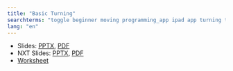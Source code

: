 ```yaml
---
title: "Basic Turning"
searchterms: "toggle beginner moving programming_app ipad app turning tablet pivot spin point android basic_turning"
lang: "en"
---
```

 <ul>
 <li class="ng-binding">Slides:
 <a href="translations/en-us/beginner/Turning.pptx">PPTX</a>,
 <a href="translations/en-us/beginner/Turning.pdf">PDF</a>
 </li>
<li class="ng-binding">NXT Slides:
<a href="translations/en-us/beginner/TurningNXT.pptx">PPTX</a>,
<a href="translations/en-us/beginner/TurningNXT.pdf">PDF</a>
 <li><a href="translations/en-us/beginner/Turning.docx">Worksheet</a>
 </li>
</li>

 </ul>
